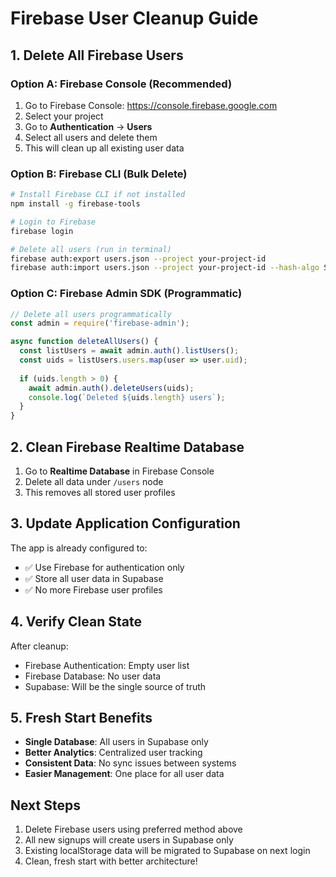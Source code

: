 # Firebase User Cleanup Guide

## 1. Delete All Firebase Users

### Option A: Firebase Console (Recommended)
1. Go to Firebase Console: https://console.firebase.google.com
2. Select your project
3. Go to **Authentication** → **Users**
4. Select all users and delete them
5. This will clean up all existing user data

### Option B: Firebase CLI (Bulk Delete)
```bash
# Install Firebase CLI if not installed
npm install -g firebase-tools

# Login to Firebase
firebase login

# Delete all users (run in terminal)
firebase auth:export users.json --project your-project-id
firebase auth:import users.json --project your-project-id --hash-algo SCRYPT --hash-key="" --salt-separator="" --rounds=8 --mem-cost=14 --delete-existing-users
```

### Option C: Firebase Admin SDK (Programmatic)
```javascript
// Delete all users programmatically
const admin = require('firebase-admin');

async function deleteAllUsers() {
  const listUsers = await admin.auth().listUsers();
  const uids = listUsers.users.map(user => user.uid);
  
  if (uids.length > 0) {
    await admin.auth().deleteUsers(uids);
    console.log(`Deleted ${uids.length} users`);
  }
}
```

## 2. Clean Firebase Realtime Database

1. Go to **Realtime Database** in Firebase Console
2. Delete all data under `/users` node
3. This removes all stored user profiles

## 3. Update Application Configuration

The app is already configured to:
- ✅ Use Firebase for authentication only
- ✅ Store all user data in Supabase
- ✅ No more Firebase user profiles

## 4. Verify Clean State

After cleanup:
- Firebase Authentication: Empty user list
- Firebase Database: No user data
- Supabase: Will be the single source of truth

## 5. Fresh Start Benefits

- **Single Database**: All users in Supabase only
- **Better Analytics**: Centralized user tracking
- **Consistent Data**: No sync issues between systems
- **Easier Management**: One place for all user data

## Next Steps

1. Delete Firebase users using preferred method above
2. All new signups will create users in Supabase only
3. Existing localStorage data will be migrated to Supabase on next login
4. Clean, fresh start with better architecture!